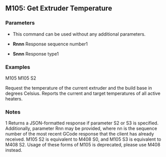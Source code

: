 ## M105: Get Extruder Temperature

### Parameters

- This command can be used without any additional parameters.

- **Rnnn** Response sequence number1

- **Snnn** Response type1

### Examples

M105 M105 S2

Request the temperature of the current extruder and the build base in degrees Celsius. Reports the current and target temperatures of all active heaters.

### Notes

1 Returns a JSON-formatted response if parameter S2 or S3 is specified. Additionally, parameter Rnn may be provided, where nn is the sequence number of the most recent GCode response that the client has already received. M105 S2 is equivalent to M408 S0, and M105 S3 is equivalent to M408 S2. Usage of these forms of M105 is deprecated, please use M408 instead.

